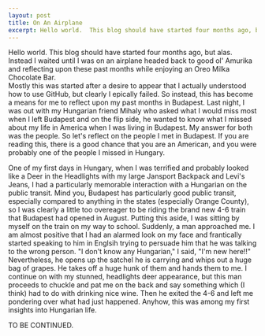```yaml
---
layout: post
title: On An Airplane
excerpt: Hello world.  This blog should have started four months ago, but alas.  Instead I waited until I was on an airplane headed back to good ol' Amurika and reflecting upon these past months while enjoying an Oreo Milka Chocolate Bar. 
---
```


Hello world.  This blog should have started four months ago, but alas.  Instead I waited until I was on an airplane headed back to good ol' Amurika and reflecting upon these past months while enjoying an Oreo Milka Chocolate Bar.  
Mostly this was started after a desire to appear that I actually understood how to use GitHub, but clearly I epically failed.  So instead, this has become a means for me to reflect upon my past months in Budapest.  Last night, I was out with my Hungarian friend Mihaly who asked what I would miss most when I left Budapest and on the flip side, he wanted to know what I missed about my life in America when I was living in Budapest.  My answer for both was the people.  So let's reflect on the people I met in Budapest.  If you are reading this, there is a good chance that you are an American, and you were probably one of the people I missed in Hungary.  

One of my first days in Hungary, when I was terrified and probably looked like a Deer in the Headlights with my large Jansport Backpack and Levi's Jeans, I had a particularly memorable interaction with a Hungarian on the public transit.  Mind you, Budapest has particularly good public transit, especially compared to anything in the states (especially Orange County), so I was clearly a little too overeager to be riding the brand new 4-6 train that Budapest had opened in August.  Putting this aside, I was sitting by myself on the train on my way to school.  Suddenly, a man approached me.  I am almost positive that I had an alarmed look on my face and frantically started speaking to him in Englsih trying to persuade him that he was talking to the wrong person.  "I don't know any Hungarian," I said, "I'm new here!!"  Nevertheless, he opens up the satchel he is carrying and whips out a huge bag of grapes.  He takes off a huge hunk of them and hands them to me.  I continue on with my stunned, headlights deer appearance, but this man proceeds to chuckle and pat me on the back and say something which (I think) had to do with drinking nice wine.  Then he exited the 4-6 and left me pondering over what had just happened.  Anyhow, this was among my first insights into Hungarian life.


TO BE CONTINUED.